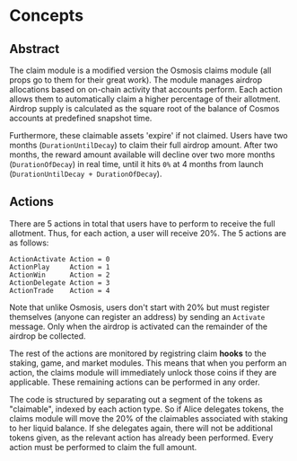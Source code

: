 # Concepts

## Abstract

The claim module is a modified version the Osmosis claims module (all props go to them
for their great work). The module manages airdrop allocations based on on-chain activity
that accounts perform. Each action allows them to automatically claim a higher percentage
of their allotment. Airdrop supply is calculated as the square root of the balance of
Cosmos accounts at predefined snapshot time.

Furthermore, these claimable assets 'expire' if not claimed.
Users have two months (`DurationUntilDecay`) to claim their full airdrop amount.
After two months, the reward amount available will decline over two more months (`DurationOfDecay`) in real time, until it hits `0%` at 4 months from launch (`DurationUntilDecay + DurationOfDecay`).

## Actions

There are 5 actions in total that users have to perform to receive the full allotment. Thus,
for each action, a user will receive 20%. The 5 actions are as follows:

```golang
ActionActivate Action = 0
ActionPlay     Action = 1
ActionWin      Action = 2
ActionDelegate Action = 3
ActionTrade    Action = 4
```

Note that unlike Osmosis, users don't start with 20% but must register themselves (anyone can
register an address) by sending an `Activate` message. Only when the airdrop is activated can the
remainder of the airdrop be collected.

The rest of the actions are monitored by registring claim **hooks** to the staking, game, and market modules.
This means that when you perform an action, the claims module will immediately unlock those coins if they are applicable.
These remaining actions can be performed in any order.

The code is structured by separating out a segment of the tokens as "claimable", indexed by each action type.
So if Alice delegates tokens, the claims module will move the 20% of the claimables associated with staking to her liquid balance.
If she delegates again, there will not be additional tokens given, as the relevant action has already been performed.
Every action must be performed to claim the full amount.
